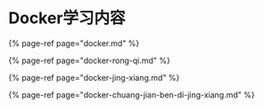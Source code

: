 # Docker学习内容

{% page-ref page="docker.md" %}

{% page-ref page="docker-rong-qi.md" %}

{% page-ref page="docker-jing-xiang.md" %}

{% page-ref page="docker-chuang-jian-ben-di-jing-xiang.md" %}


